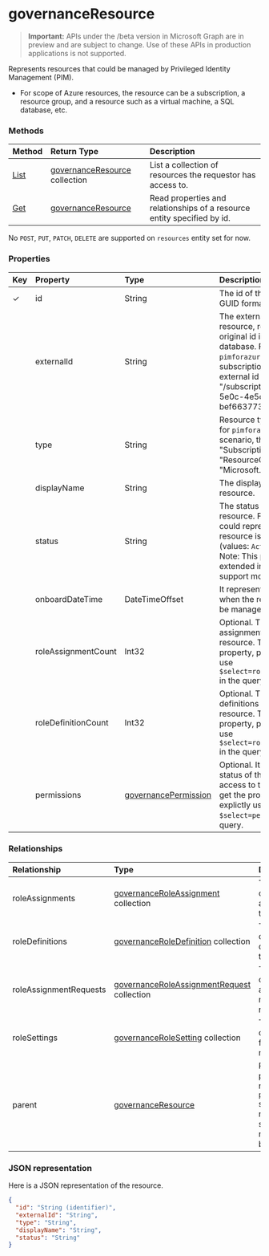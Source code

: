# governanceResource

> **Important:** APIs under the /beta version in Microsoft Graph are in preview and are subject to change. Use of these APIs in production applications is not supported.

Represents resources that could be managed by Privileged Identity Management (PIM). 
* For scope of Azure resources, the resource can be a subscription, a resource group, and a resource such as a virtual machine, a SQL database, etc.


### Methods

| Method		  | Return Type	|Description|
|:---------------|:--------|:----------|
|[List](../api/governanceresource_list.md) | [governanceResource](../resources/governanceresource.md) collection|List a collection of resources the requestor has access to.|
|[Get](../api/governanceresource_get.md) | [governanceResource](../resources/governanceresource.md) |Read properties and relationships of a resource entity specified by id.|

No `POST`, `PUT`, `PATCH`, `DELETE` are supported on `resources` entity set for now.

### Properties
| Key | Property	        |Type	      |Description|
|:----|:------------------|:----------|:----------|
|✓    |id                 |String     |The id of the resource. It is in GUID format.|
|     |externalId           |String   |The external id of the resource, representing its original id in the external database. For example, for `pimforazurerbac` scenario, a subscription resource's external id can be "/subscriptions/c14ae696-5e0c-4e5d-88cc-bef6637737ac". |
|     |type               |String     |Resource type. For example, for `pimforazurerbac` scenario, the type could be "Subscription", "ResourceGroup", "Microsoft.Sql/server", etc.|
|     |displayName        |String     |The display name of the resource.|
|     |status             |String     |The status of a given resource. For example, it could represent whether the resource is locked or not (values: `Active`/`Locked`). Note: This property may be extended in the future to support more scenarios.|
|     |onboardDateTime|DateTimeOffset      |It represents the date time when the resource starts to be managed by PIM.|
|     |roleAssignmentCount|Int32      |Optional. The number of role assignments for the given resource. To get the property, please explictly use `$select=roleAssignmentCount` in the query.|
|     |roleDefinitionCount|Int32      |Optional. The number of role definitions for the given resource. To get the property, please explictly use `$select=roleDefinitionCount` in the query.|
|     |permissions|[governancePermission](../resources/governancepermission.md)      |Optional. It represents the status of the requestor's access to the resource.To get the property, please explictly use `$select=permissions` in the query.|

### Relationships
| Relationship   | Type	                                        |Description|
|:---------------|:---------------------------------------------|:----------|
|roleAssignments |[governanceRoleAssignment](../resources/governanceroleassignment.md) collection|The collection of role assignments for the resource.|
|roleDefinitions |[governanceRoleDefinition](../resources/governanceroledefinition.md) collection|The collection of role defintions for the resource.|
|roleAssignmentRequests |[governanceRoleAssignmentRequest](../resources/governanceroleassignmentrequest.md) collection|The collection of role assignment requests for the resource.|
|roleSettings |[governanceRoleSetting](../resources/governancerolesetting.md) collection|The collection of role settings for the resource.|
|parent          |[governanceResource](../resources/governanceresource.md)           |Read-only. The parent resource. for `pimforazurerbac` scenario, it can represent the subscription the resource belongs to.|

### JSON representation

Here is a JSON representation of the resource.

<!-- {
  "blockType": "resource",
  "optionalProperties": [

  ],
  "@odata.type": "microsoft.graph.governanceResource"
}-->
```json
{
  "id": "String (identifier)",
  "externalId": "String",
  "type": "String",
  "displayName": "String",
  "status": "String"
}

```
<!-- uuid: 8fcb5dbc-d5aa-4681-8e31-b001d5168d79
2015-10-25 14:57:30 UTC -->
<!-- {
  "type": "#page.annotation",
  "description": "governanceResource",
  "keywords": "",
  "section": "documentation",
  "tocPath": ""
}-->